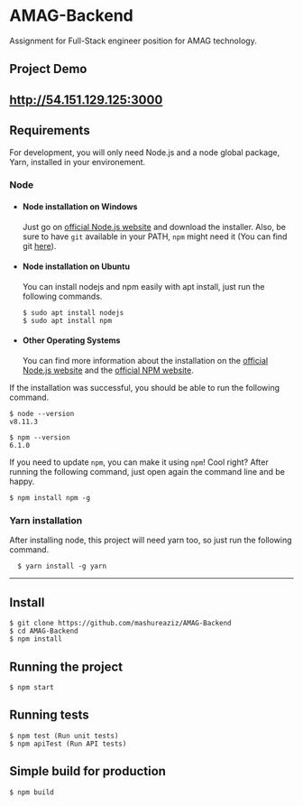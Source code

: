 # AMAG-Backend

Assignment for Full-Stack engineer position for AMAG technology.

## Project Demo
http://54.151.129.125:3000
---
## Requirements

For development, you will only need Node.js and a node global package, Yarn, installed in your environement.

### Node
- #### Node installation on Windows

  Just go on [official Node.js website](https://nodejs.org/) and download the installer.
Also, be sure to have `git` available in your PATH, `npm` might need it (You can find git [here](https://git-scm.com/)).

- #### Node installation on Ubuntu

  You can install nodejs and npm easily with apt install, just run the following commands.

      $ sudo apt install nodejs
      $ sudo apt install npm

- #### Other Operating Systems
  You can find more information about the installation on the [official Node.js website](https://nodejs.org/) and the [official NPM website](https://npmjs.org/).

If the installation was successful, you should be able to run the following command.

    $ node --version
    v8.11.3

    $ npm --version
    6.1.0

If you need to update `npm`, you can make it using `npm`! Cool right? After running the following command, just open again the command line and be happy.

    $ npm install npm -g

###
### Yarn installation
  After installing node, this project will need yarn too, so just run the following command.

      $ yarn install -g yarn

---

## Install

    $ git clone https://github.com/mashureaziz/AMAG-Backend 
    $ cd AMAG-Backend
    $ npm install


## Running the project

    $ npm start
    

## Running tests

    $ npm test (Run unit tests)
    $ npm apiTest (Run API tests)
    

## Simple build for production

    $ npm build


